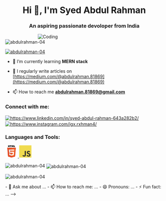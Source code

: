 <h1 align="center">Hi 👋, I'm Syed Abdul Rahman</h1>
<h3 align="center">An aspiring passionate devoloper from India</h3>
<img align="right" alt="Coding" width="400" src="https://user-images.githubusercontent.com/74038190/229223263-cf2e4b07-2615-4f87-9c38-e37600f8381a.gif">

<p align="left"> <img src="https://komarev.com/ghpvc/?username=abdulrahman-04&label=Profile%20views&color=0e75b6&style=flat" alt="abdulrahman-04" /> </p>

<p align="left"> <a href="https://github.com/ryo-ma/github-profile-trophy"><img src="https://github-profile-trophy.vercel.app/?username=abdulrahman-04" alt="abdulrahman-04" /></a> </p>

- 🌱 I’m currently learning **MERN stack**

- 📝 I regularly write articles on [https://medium.com/@abdulrahman.81869](https://medium.com/@abdulrahman.81869)

- 📫 How to reach me **abdulrahman.81869@gmail.com**

<h3 align="left">Connect with me:</h3>
<p align="left">

<a href="https://linkedin.com/in/https://www.linkedin.com/in/syed-abdul-rahman-643a282b2/" target="blank"><img align="center" src="https://raw.githubusercontent.com/rahuldkjain/github-profile-readme-generator/master/src/images/icons/Social/linked-in-alt.svg" alt="https://www.linkedin.com/in/syed-abdul-rahman-643a282b2/" height="30" width="40" /></a>
<a href="https://instagram.com/https://www.instagram.com/igx.rxhman4/" target="blank"><img align="center" src="https://raw.githubusercontent.com/rahuldkjain/github-profile-readme-generator/master/src/images/icons/Social/instagram.svg" alt="https://www.instagram.com/igx.rxhman4/" height="30" width="40" /></a>
</p>

<h3 align="left">Languages and Tools:</h3>
<p align="left"> <a href="https://www.w3.org/html/" target="_blank" rel="noreferrer"> <img src="https://raw.githubusercontent.com/devicons/devicon/master/icons/html5/html5-original-wordmark.svg" alt="html5" width="40" height="40"/> </a> <a href="https://developer.mozilla.org/en-US/docs/Web/JavaScript" target="_blank" rel="noreferrer"> <img src="https://raw.githubusercontent.com/devicons/devicon/master/icons/javascript/javascript-original.svg" alt="javascript" width="40" height="40"/> </a> </p>

<p><img align="left" src="https://github-readme-stats.vercel.app/api/top-langs?username=abdulrahman-04&show_icons=true&locale=en&layout=compact" alt="abdulrahman-04" /></p>

<p>&nbsp;<img align="center" src="https://github-readme-stats.vercel.app/api?username=abdulrahman-04&show_icons=true&locale=en" alt="abdulrahman-04" /></p>

<p><img align="center" src="https://github-readme-streak-stats.herokuapp.com/?user=abdulrahman-04&" alt="abdulrahman-04" /></p>
- 💬 Ask me about ...
- 📫 How to reach me: ...
- 😄 Pronouns: ...
- ⚡ Fun fact: ...
-->
